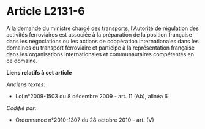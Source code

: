 # Article L2131-6

A la demande du ministre chargé des transports, l'Autorité de régulation des activités ferroviaires est associée à la
préparation de la position française dans les négociations ou les actions de coopération internationales dans les domaines du
transport ferroviaire et participe à la représentation française dans les organisations internationales et communautaires
compétentes en ce domaine.

**Liens relatifs à cet article**

_Anciens textes_:

  - Loi n°2009-1503 du 8 décembre 2009 - art. 11 (Ab), alinéa 6

_Codifié par_:

  - Ordonnance n°2010-1307 du 28 octobre 2010 - art. (V)
